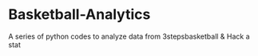 # Basketball-Analytics
A series of python codes to analyze data from 3stepsbasketball &amp; Hack a stat
